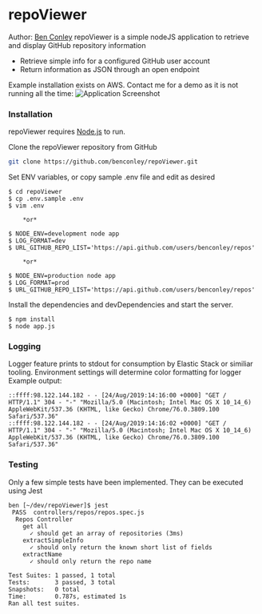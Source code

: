 # repoViewer
Author: [Ben Conley](http://benconley.net/)
repoViewer is a simple nodeJS application to retrieve and display GitHub repository information
  - Retrieve simple info for a configured GitHub user account
  - Return information as JSON through an open endpoint

Example installation exists on AWS. Contact me for a demo as it is not running all the time:
![Application Screenshot](http://teamshocker.com/pics/dev/thumb_repoViewer.png)


### Installation
repoViewer requires [Node.js](https://nodejs.org/) to run.

Clone the repoViewer repository from GitHub
```sh
git clone https://github.com/benconley/repoViewer.git
```
Set ENV variables, or copy sample .env file and edit as desired
```
$ cd repoViewer
$ cp .env.sample .env
$ vim .env

    *or*

$ NODE_ENV=development node app
$ LOG_FORMAT=dev
$ URL_GITHUB_REPO_LIST='https://api.github.com/users/benconley/repos'

    *or*

$ NODE_ENV=production node app
$ LOG_FORMAT=prod
$ URL_GITHUB_REPO_LIST='https://api.github.com/users/benconley/repos'
```
Install the dependencies and devDependencies and start the server.
```
$ npm install
$ node app.js
```
### Logging
Logger feature prints to stdout for consumption by Elastic Stack or similiar tooling. Environment settings will determine color formatting for logger
Example output:
```
::ffff:98.122.144.182 - - [24/Aug/2019:14:16:00 +0000] "GET / HTTP/1.1" 304 - "-" "Mozilla/5.0 (Macintosh; Intel Mac OS X 10_14_6) AppleWebKit/537.36 (KHTML, like Gecko) Chrome/76.0.3809.100 Safari/537.36"
::ffff:98.122.144.182 - - [24/Aug/2019:14:16:02 +0000] "GET / HTTP/1.1" 304 - "-" "Mozilla/5.0 (Macintosh; Intel Mac OS X 10_14_6) AppleWebKit/537.36 (KHTML, like Gecko) Chrome/76.0.3809.100 Safari/537.36"
```
### Testing
Only a few simple tests have been implemented. They can be executed using Jest
```
ben [~/dev/repoViewer]$ jest
 PASS  controllers/repos/repos.spec.js
  Repos Controller
    get all
      ✓ should get an array of repositories (3ms)
    extractSimpleInfo
      ✓ should only return the known short list of fields
    extractName
      ✓ should only return the repo name

Test Suites: 1 passed, 1 total
Tests:       3 passed, 3 total
Snapshots:   0 total
Time:        0.787s, estimated 1s
Ran all test suites.
```